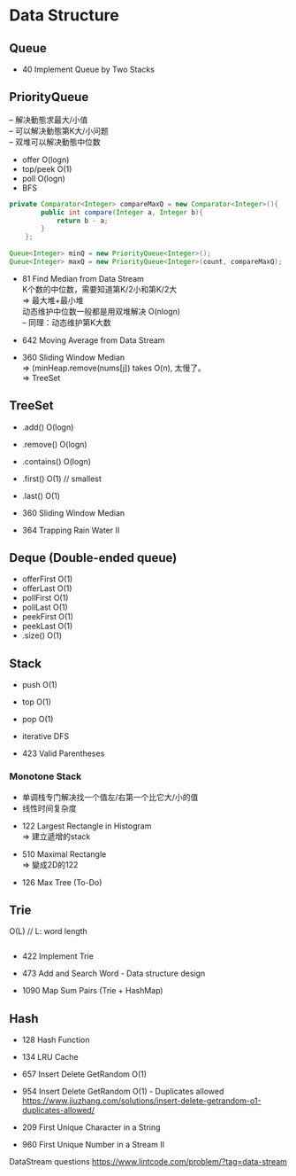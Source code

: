 # Data Structure
## Queue
* 40 Implement Queue by Two Stacks

## PriorityQueue
– 解决動態求最大/小值 </br>
– 可以解决動態第K大/小问题 </br>
– 双堆可以解决動態中位数 </br>

* offer O(logn)
* top/peek O(1)
* poll O(logn) 
* BFS

``` java
private Comparator<Integer> compareMaxQ = new Comparator<Integer>(){
        public int compare(Integer a, Integer b){
            return b - a;
        }
    };
    
Queue<Integer> minQ = new PriorityQueue<Integer>();
Queue<Integer> maxQ = new PriorityQueue<Integer>(count, compareMaxQ);
```
* 81 Find Median from Data Stream </br>
K个数的中位数，需要知道第K/2小和第K/2大 </br>
=> 最大堆+最小堆 </br>
动态维护中位数一般都是用双堆解决 O(nlogn) </br>
– 同理：动态维护第K大数

* 642 Moving Average from Data Stream

* 360 Sliding Window Median </br>
=> (minHeap.remove(nums[j]) takes O(n), 太慢了。 </br>
=> TreeSet

## TreeSet
* .add() O(logn)
* .remove() O(logn)
* .contains() O(logn)
* .first() O(1) // smallest
* .last() O(1)

* 360 Sliding Window Median

* 364 Trapping Rain Water II

## Deque (Double-ended queue)
* offerFirst O(1)
* offerLast O(1)
* pollFirst O(1)
* pollLast O(1)
* peekFirst O(1)
* peekLast O(1)
* .size() O(1)



## Stack
* push O(1)
* top O(1)
* pop O(1)
* iterative DFS

* 423 Valid Parentheses

### Monotone Stack
- 单调栈专门解决找一个值左/右第一个比它大/小的值 </br>
- 线性时间复杂度 </br>

* 122 Largest Rectangle in Histogram </br>
=> 建立遞增的stack

* 510 Maximal Rectangle </br>
=> 變成2D的122 

* 126 Max Tree (To-Do)


## Trie
O(L) // L: word length
``` java
```
* 422 Implement Trie
* 473 Add and Search Word - Data structure design

* 1090 Map Sum Pairs (Trie + HashMap)


## Hash
* 128 Hash Function
* 134 LRU Cache

* 657 Insert Delete GetRandom O(1)
* 954 Insert Delete GetRandom O(1) - Duplicates allowed
https://www.jiuzhang.com/solutions/insert-delete-getrandom-o1-duplicates-allowed/

* 209 First Unique Character in a String
* 960 First Unique Number in a Stream II

DataStream questions
https://www.lintcode.com/problem/?tag=data-stream





